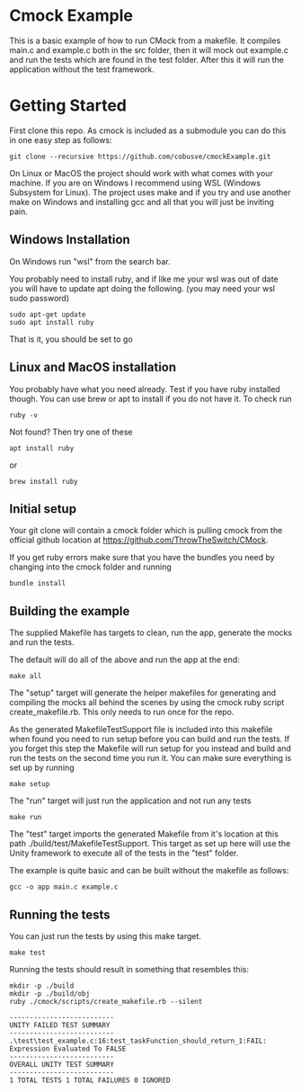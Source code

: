 # Cmock Example

This is a basic example of how to run CMock from a makefile. It compiles main.c and example.c both in the src folder, then it will mock out example.c and run the tests which are found in the test folder. After this it will run the application without the test framework.

# Getting Started

First clone this repo. As cmock is included as a submodule you can do this in one easy step as follows:

    git clone --recursive https://github.com/cobusve/cmockExample.git

On Linux or MacOS the project should work with what comes with your machine. If you are on Windows I recommend using WSL (Windows Subsystem for Linux). The project uses make and if you try and use another make on Windows and installing gcc and all that you will just be inviting pain.

## Windows Installation

On Windows run "wsl" from the search bar.

You probably need to install ruby, and if like me your wsl was out of date you will have to update apt doing the following. (you may need your wsl sudo password)

    sudo apt-get update
    sudo apt install ruby

That is it, you should be set to go

## Linux and MacOS installation

You probably have what you need already. Test if you have ruby installed though. You can use brew or apt to install if you do not have it. To check run

    ruby -v

Not found? Then try one of these

    apt install ruby

or

    brew install ruby


## Initial setup

Your git clone will contain a cmock folder which is pulling cmock from the official github location at https://github.com/ThrowTheSwitch/CMock. 

If you get ruby errors make sure that you have the bundles you need by changing into the cmock folder and running

    bundle install

## Building the example

The supplied Makefile has targets to clean, run the app, generate the mocks and run the tests.

The default will do all of the above and run the app at the end:

    make all

The "setup" target will generate the helper makefiles for generating and compiling the mocks all behind the scenes by using the cmock ruby script create_makefile.rb. This only needs to run once for the repo. 

As the generated MakefileTestSupport file is included into this makefile when found you need to run setup before you can build and run the tests. If you forget this step the Makefile will run setup for you instead and build and run the tests on the second time you run it. You can make sure everything is set up by running

    make setup

The "run" target will just run the application and not run any tests

    make run

The "test" target imports the generated Makefile from it's location at this path ./build/test/MakefileTestSupport. This target as set up here will use the Unity framework to execute all of the tests in the "test" folder.

The example is quite basic and can be built without the makefile as follows:

    gcc -o app main.c example.c

## Running the tests

You can just run the tests by using this make target.

    make test

Running the tests should result in something that resembles this:

    mkdir -p ./build
    mkdir -p ./build/obj
    ruby ./cmock/scripts/create_makefile.rb --silent

    --------------------------
    UNITY FAILED TEST SUMMARY
    --------------------------
    .\test\test_example.c:16:test_taskFunction_should_return_1:FAIL: Expression Evaluated To FALSE
    --------------------------
    OVERALL UNITY TEST SUMMARY
    --------------------------
    1 TOTAL TESTS 1 TOTAL FAILURES 0 IGNORED
